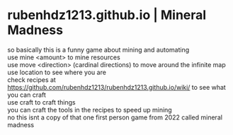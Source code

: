 # rubenhdz1213.github.io | Mineral Madness

so basically this is a funny game about mining and automating  
use mine \<amount> to mine resources  
use move \<direction> (cardinal directions) to move around the infinite map  
use location to see where you are  
check recipes at <https://github.com/rubenhdz1213/rubenhdz1213.github.io/wiki/> to see what you can craft  
use craft to craft things  
you can craft the tools in the recipes to speed up mining  
no this isnt a copy of that one first person game from 2022 called mineral madness

